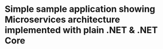 # Simple sample application showing Microservices architecture implemented with plain .NET & .NET Core